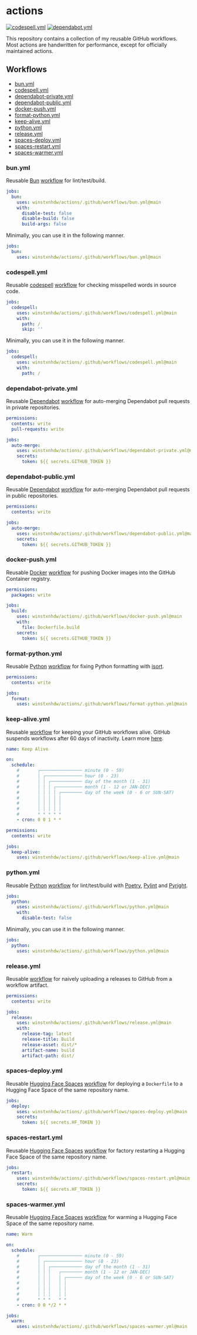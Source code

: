 # actions

[![codespell.yml](https://github.com/winstxnhdw/actions/actions/workflows/codespell.yml/badge.svg)](https://github.com/winstxnhdw/actions/actions/workflows/codespell.yml)
[![dependabot.yml](https://github.com/winstxnhdw/actions/actions/workflows/dependabot-public.yml/badge.svg)](https://github.com/winstxnhdw/actions/actions/workflows/dependabot-public.yml)

This repository contains a collection of my reusable GitHub workflows. Most actions are handwritten for performance, except for officially maintained actions.

## Workflows

- [bun.yml](#bunyml)
- [codespell.yml](#codespellyml)
- [dependabot-private.yml](#dependabot-privateyml)
- [dependabot-public.yml](#dependabot-publicyml)
- [docker-push.yml](#docker-pushyml)
- [format-python.yml](#format-pythonyml)
- [keep-alive.yml](#keep-aliveyml)
- [python.yml](#pythonyml)
- [release.yml](#releaseyml)
- [spaces-deploy.yml](#spaces-deployyml)
- [spaces-restart.yml](#spaces-restartyml)
- [spaces-warmer.yml](#spaces-warmeryml)

### bun.yml

Reusable [Bun](https://github.com/oven-sh/bun) [workflow](.github/workflows/bun.yml) for lint/test/build.

```yml
jobs:
  bun:
    uses: winstxnhdw/actions/.github/workflows/bun.yml@main
    with:
      disable-test: false
      disable-build: false
      build-args: false
```

Minimally, you can use it in the following manner.

```yml
jobs:
  bun:
    uses: winstxnhdw/actions/.github/workflows/bun.yml@main
```

### codespell.yml

Reusable [codespell](https://github.com/codespell-project/codespell) [workflow](.github/workflows/codespell.yml) for checking misspelled words in source code.

```yml
jobs:
  codespell:
    uses: winstxnhdw/actions/.github/workflows/codespell.yml@main
    with:
      path: /
      skip: ''
```

Minimally, you can use it in the following manner.

```yml
jobs:
  codespell:
    uses: winstxnhdw/actions/.github/workflows/codespell.yml@main
    with:
      path: /
```

### dependabot-private.yml

Reusable [Dependabot](https://github.com/dependabot/dependabot-core) [workflow](.github/workflows/dependabot-private.yml) for auto-merging Dependabot pull requests in private repositories.

```yml
permissions:
  contents: write
  pull-requests: write

jobs:
  auto-merge:
    uses: winstxnhdw/actions/.github/workflows/dependabot-private.yml@main
    secrets:
      token: ${{ secrets.GITHUB_TOKEN }}
```

### dependabot-public.yml

Reusable [Dependabot](https://github.com/dependabot/dependabot-core) [workflow](.github/workflows/dependabot-public.yml) for auto-merging Dependabot pull requests in public repositories.

```yml
permissions:
  contents: write

jobs:
  auto-merge:
    uses: winstxnhdw/actions/.github/workflows/dependabot-public.yml@main
    secrets:
      token: ${{ secrets.GITHUB_TOKEN }}
```

### docker-push.yml

Reusable [Docker](https://github.com/docker/build-push-action) [workflow](.github/workflows/docker-push.yml) for pushing Docker images into the GitHub Container registry.

```yml
permissions:
  packages: write

jobs:
  build:
    uses: winstxnhdw/actions/.github/workflows/docker-push.yml@main
    with:
      file: Dockerfile.build
    secrets:
      token: ${{ secrets.GITHUB_TOKEN }}
```

### format-python.yml

Reusable [Python](https://github.com/python/cpython) [workflow](.github/workflows/format-python.yml) for fixing Python formatting with [isort](https://github.com/PyCQA/isort).

```yml
permissions:
  contents: write

jobs:
  format:
    uses: winstxnhdw/actions/.github/workflows/format-python.yml@main
```

### keep-alive.yml

Reusable [workflow](.github/workflows/keep-alive.yml) for keeping your GitHub workflows alive. GitHub suspends workflows after 60 days of inactivity. Learn more [here](https://docs.github.com/en/actions/using-workflows/disabling-and-enabling-a-workflow).

```yml
name: Keep Alive

on:
  schedule:
    #       ┌──────────────── minute (0 - 59)
    #       │ ┌────────────── hour (0 - 23)
    #       │ │ ┌──────────── day of the month (1 - 31)
    #       │ │ │ ┌────────── month (1 - 12 or JAN-DEC)
    #       │ │ │ │ ┌──────── day of the week (0 - 6 or SUN-SAT)
    #       │ │ │ │ │
    #       │ │ │ │ │
    #       │ │ │ │ │
    #       * * * * *
    - cron: 0 0 1 * *

permissions:
  contents: write

jobs:
  keep-alive:
    uses: winstxnhdw/actions/.github/workflows/keep-alive.yml@main
```

### python.yml

Reusable [Python](https://github.com/python/cpython) [workflow](.github/workflows/python.yml) for lint/test/build with [Poetry](https://github.com/python-poetry/poetry), [Pylint](https://github.com/pylint-dev/pylint) and [Pyright](https://github.com/microsoft/pyright).

```yml
jobs:
  python:
    uses: winstxnhdw/actions/.github/workflows/python.yml@main
    with:
      disable-test: false
```

Minimally, you can use it in the following manner.

```yml
jobs:
  python:
    uses: winstxnhdw/actions/.github/workflows/python.yml@main
```

### release.yml

Reusable [workflow](.github/workflows/release.yml) for naively uploading a releases to GitHub from a workflow artifact.

```yml
permissions:
  contents: write

jobs:
  release:
    uses: winstxnhdw/actions/.github/workflows/release.yml@main
    with:
      release-tag: latest
      release-title: Build
      release-asset: dist/*
      artifact-name: build
      artifact-path: dist/
```

### spaces-deploy.yml

Reusable [Hugging Face Spaces](https://huggingface.co/docs/hub/spaces-overview) [workflow](.github/workflows/spaces-deploy.yml) for deploying a `Dockerfile` to a Hugging Face Space of the same repository name.

```yml
jobs:
  deploy:
    uses: winstxnhdw/actions/.github/workflows/spaces-deploy.yml@main
    secrets:
      token: ${{ secrets.HF_TOKEN }}
```

### spaces-restart.yml

Reusable [Hugging Face Spaces](https://huggingface.co/docs/hub/spaces-overview) [workflow](.github/workflows/spaces-restart.yml) for factory restarting a Hugging Face Space of the same repository name.

```yml
jobs:
  restart:
    uses: winstxnhdw/actions/.github/workflows/spaces-restart.yml@main
    secrets:
      token: ${{ secrets.HF_TOKEN }}
```

### spaces-warmer.yml

Reusable [Hugging Face Spaces](https://huggingface.co/docs/hub/spaces-overview) [workflow](.github/workflows/spaces-warmer.yml) for warming a Hugging Face Space of the same repository name.

```yml
name: Warm

on:
  schedule:
    #       ┌──────────────── minute (0 - 59)
    #       │ ┌────────────── hour (0 - 23)
    #       │ │ ┌──────────── day of the month (1 - 31)
    #       │ │ │   ┌──────── month (1 - 12 or JAN-DEC)
    #       │ │ │   │ ┌────── day of the week (0 - 6 or SUN-SAT)
    #       │ │ │   │ │
    #       │ │ │   │ │
    #       │ │ │   │ │
    #       * * *   * *
    - cron: 0 0 */2 * *

jobs:
  warm:
    uses: winstxnhdw/actions/.github/workflows/spaces-warmer.yml@main
```
